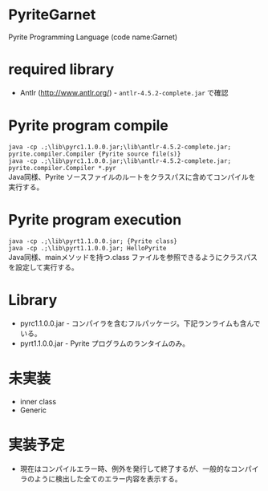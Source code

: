 # PyriteGarnet
Pyrite Programming Language (code name:Garnet)

# required library
* Antlr (http://www.antlr.org/) - `antlr-4.5.2-complete.jar` で確認

# Pyrite program compile
`java -cp .;\lib\pyrc1.1.0.0.jar;\lib\antlr-4.5.2-complete.jar; pyrite.compiler.Compiler {Pyrite source file(s)}`  
`java -cp .;\lib\pyrc1.1.0.0.jar;\lib\antlr-4.5.2-complete.jar; pyrite.compiler.Compiler *.pyr`  
Java同様、Pyrite ソースファイルのルートをクラスパスに含めてコンパイルを実行する。

# Pyrite program execution
`java -cp .;\lib\pyrt1.1.0.0.jar; {Pyrite class}`  
`java -cp .;\lib\pyrt1.1.0.0.jar; HelloPyrite`  
Java同様、mainメソッドを持つ.class ファイルを参照できるようにクラスパスを設定して実行する。

# Library
* pyrc1.1.0.0.jar - コンパイラを含むフルパッケージ。下記ランライムも含んでいる。
* pyrt1.1.0.0.jar - Pyrite プログラムのランタイムのみ。


# 未実装
* inner class 
* Generic

# 実装予定
* 現在はコンパイルエラー時、例外を発行して終了するが、一般的なコンパイラのように検出した全てのエラー内容を表示する。
